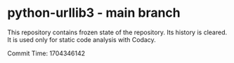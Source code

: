 # python-urllib3 - main branch

This repository contains frozen state of the repository.
Its history is cleared. It is used only for static code
analysis with Codacy.

Commit Time: 1704346142